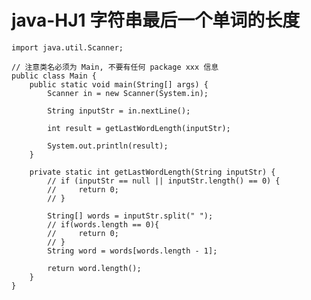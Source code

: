 # java-HJ1 字符串最后一个单词的长度


    import java.util.Scanner;
    
    // 注意类名必须为 Main, 不要有任何 package xxx 信息
    public class Main {
        public static void main(String[] args) {
            Scanner in = new Scanner(System.in);
    
            String inputStr = in.nextLine();
    
            int result = getLastWordLength(inputStr);
    
            System.out.println(result);
        }
    
        private static int getLastWordLength(String inputStr) {
            // if (inputStr == null || inputStr.length() == 0) {
            //     return 0;
            // }
    
            String[] words = inputStr.split(" ");
            // if(words.length == 0){
            //     return 0;
            // }
            String word = words[words.length - 1];
    
            return word.length();
        }
    }

  

